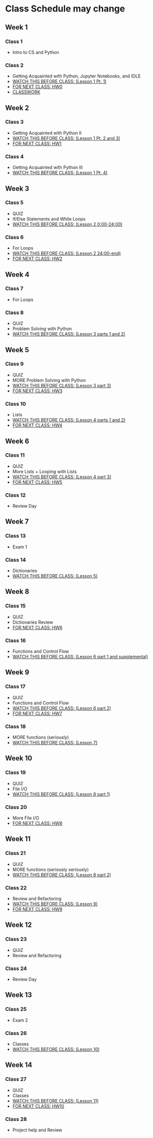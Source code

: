 # Class Schedule may change
## Week 1
### Class 1
* Intro to CS and Python
### Class 2
* Getting Acquainted with Python, Jupyter Notebooks, and IDLE
* [WATCH THIS BEFORE CLASS: (Lesson 1 Pt. 1)](https://github.com/cmparlettpelleriti/CPSC230ParlettPelleriti/tree/master/Lectures/Lesson%201)
* [FOR NEXT CLASS: HW0](https://blackboard.chapman.edu/webapps/assignment/uploadAssignment?content_id=_879209_1&course_id=_44729_1&group_id=&mode=cpview)
* [CLASSWORK](https://github.com/cmparlettpelleriti/CPSC230ParlettPelleriti/blob/master/Classwork/Class%202.md)
## Week 2
### Class 3
  * Getting Acquainted with Python II
  * [WATCH THIS BEFORE CLASS: (Lesson 1 Pt. 2 and 3)](https://github.com/cmparlettpelleriti/CPSC230ParlettPelleriti/tree/master/Lectures/Lesson%201)
  * [FOR NEXT CLASS: HW1](https://github.com/cmparlettpelleriti/CPSC230ParlettPelleriti/tree/master/Assignments/Week%202)
### Class 4
  * Getting Acquainted with Python III
  * [WATCH THIS BEFORE CLASS: (Lesson 1 Pt. 4)](https://github.com/cmparlettpelleriti/CPSC230ParlettPelleriti/tree/master/Lectures/Lesson%201)
## Week 3
### Class 5
  * QUIZ
  * If/Else Statements and While Loops
  * [WATCH THIS BEFORE CLASS: (Lesson 2 0:00-24:00)](https://github.com/cmparlettpelleriti/CPSC230ParlettPelleriti/tree/master/Lectures/Lesson%202)
### Class 6
  * For Loops
  * [WATCH THIS BEFORE CLASS: (Lesson 2 24:00-end)](https://github.com/cmparlettpelleriti/CPSC230ParlettPelleriti/tree/master/Lectures/Lesson%202)
  * [FOR NEXT CLASS: HW2](https://github.com/cmparlettpelleriti/CPSC230ParlettPelleriti/tree/master/Assignments/Week%203)
## Week 4
### Class 7
  * For Loops
### Class 8
  * QUIZ
  * Problem Solving with Python
  * [WATCH THIS BEFORE CLASS: (Lesson 3 parts 1 and 2)](https://github.com/cmparlettpelleriti/CPSC230ParlettPelleriti/tree/master/Lectures/Lesson%203)
## Week 5
### Class 9
  * QUIZ
  * MORE Problem Solving with Python
  * [WATCH THIS BEFORE CLASS: (Lesson 3 part 3)](https://github.com/cmparlettpelleriti/CPSC230ParlettPelleriti/tree/master/Lectures/Lesson%203)
  * [FOR NEXT CLASS: HW3](https://github.com/cmparlettpelleriti/CPSC230ParlettPelleriti/tree/master/Assignments/Week%204)
### Class 10
  * Lists
  * [WATCH THIS BEFORE CLASS: (Lesson 4 parts 1 and 2)](https://github.com/cmparlettpelleriti/CPSC230ParlettPelleriti/tree/master/Lectures/Lesson%204)
  * [FOR NEXT CLASS: HW4](https://github.com/cmparlettpelleriti/CPSC230ParlettPelleriti/tree/master/Assignments/Week%205)
## Week 6
### Class 11
  * QUIZ
  * More Lists + Looping with Lists
  * [WATCH THIS BEFORE CLASS: (Lesson 4 part 3)](https://github.com/cmparlettpelleriti/CPSC230ParlettPelleriti/tree/master/Lectures/Lesson%204)
  * [FOR NEXT CLASS: HW5](https://github.com/cmparlettpelleriti/CPSC230ParlettPelleriti/tree/master/Assignments/Week%206)
### Class 12
  * Review Day
## Week 7
### Class 13
  * Exam 1
### Class 14
  * Dictionaries
  * [WATCH THIS BEFORE CLASS: (Lesson 5)](https://github.com/cmparlettpelleriti/CPSC230ParlettPelleriti/tree/master/Lectures/Lesson%205)
## Week 8
### Class 15
  * QUIZ
  * Dictionaries Review
  * [FOR NEXT CLASS: HW6](https://github.com/cmparlettpelleriti/CPSC230ParlettPelleriti/tree/master/Assignments/Week%208)
### Class 16
  * Functions and Control Flow
  * [WATCH THIS BEFORE CLASS: (Lesson 6 part 1 and supplemental)](https://github.com/cmparlettpelleriti/CPSC230ParlettPelleriti/tree/master/Lectures/Lesson%206)
## Week 9
### Class 17
  * QUIZ
  * Functions and Control Flow
  * [WATCH THIS BEFORE CLASS: (Lesson 6 part 2)](https://github.com/cmparlettpelleriti/CPSC230ParlettPelleriti/tree/master/Lectures/Lesson%206)
  * [FOR NEXT CLASS: HW7](https://github.com/cmparlettpelleriti/CPSC230ParlettPelleriti/tree/master/Assignments/Week%209)
### Class 18
  * MORE functions (seriously)
  * [WATCH THIS BEFORE CLASS: (Lesson 7)](https://github.com/cmparlettpelleriti/CPSC230ParlettPelleriti/tree/master/Lectures/Lesson%207)
## Week 10
### Class 19
  * QUIZ
  * File  I/O
  * [WATCH THIS BEFORE CLASS: (Lesson 8 part 1)](https://github.com/cmparlettpelleriti/CPSC230ParlettPelleriti/tree/master/Lectures/Lesson%208)
### Class 20
*   More File I/O
*   [FOR NEXT CLASS: HW8](https://github.com/cmparlettpelleriti/CPSC230ParlettPelleriti/tree/master/Assignments/Week%2010)
## Week 11
### Class 21
  * QUIZ
  * MORE functions (seriously seriously)
  * [WATCH THIS BEFORE CLASS: (Lesson 8 part 2)](https://github.com/cmparlettpelleriti/CPSC230ParlettPelleriti/tree/master/Lectures/Lesson%208)
### Class 22
  * Review and Refactoring
  * [WATCH THIS BEFORE CLASS: (Lesson 9)](https://github.com/cmparlettpelleriti/CPSC230ParlettPelleriti/tree/master/Lectures/Lesson%209)
  * [FOR NEXT CLASS: HW9](https://github.com/cmparlettpelleriti/CPSC230ParlettPelleriti/tree/master/Assignments/Week%2011)
## Week 12
### Class 23
  * QUIZ
  * Review and Refactoring
### Class 24
  * Review Day
## Week 13
### Class 25
  * Exam 2
### Class 26
  * Classes
  * [WATCH THIS BEFORE CLASS: (Lesson 10)](https://github.com/cmparlettpelleriti/CPSC230ParlettPelleriti/tree/master/Lectures/Lesson%2010)
## Week 14
### Class 27
  * QUIZ
  * Classes
  * [WATCH THIS BEFORE CLASS: (Lesson 11)](https://github.com/cmparlettpelleriti/CPSC230ParlettPelleriti/tree/master/Lectures/Lesson%2011)
  * [FOR NEXT CLASS: HW10](https://github.com/cmparlettpelleriti/CPSC230ParlettPelleriti/tree/master/Assignments/Week%2014)
### Class 28
  * Project help and Review

